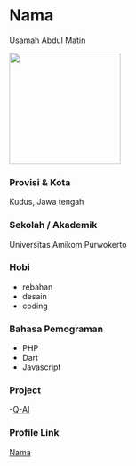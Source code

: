 # Nama
Usamah Abdul Matin

<img src="https://scontent-sin6-1.xx.fbcdn.net/v/t1.6435-9/40376986_865102947211913_8652109539304275968_n.jpg?_nc_cat=111&ccb=1-5&_nc_sid=09cbfe&_nc_ohc=6jop_ESu_rQAX_0SZHg&tn=DMMmBKxMlj0XMWC0&_nc_ht=scontent-sin6-1.xx&oh=9ba5c0128751b79fe7914157c3e4b5f4&oe=6193128A" width="200" height="200" align="center"/>

### Provisi & Kota
Kudus, Jawa tengah


### Sekolah / Akademik
Universitas Amikom Purwokerto

### Hobi

- rebahan
- desain
- coding

### Bahasa Pemograman

- PHP
- Dart
- Javascript

### Project

-<a href="https://github.com/wisnuwiry/Q-AI">Q-AI</a>

### Profile Link

[Nama](https://github.com/eexvuu)
